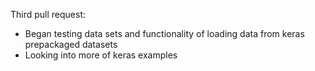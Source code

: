 Third pull request:
- Began testing data sets and functionality of loading data from keras prepackaged datasets
- Looking into more of keras examples
